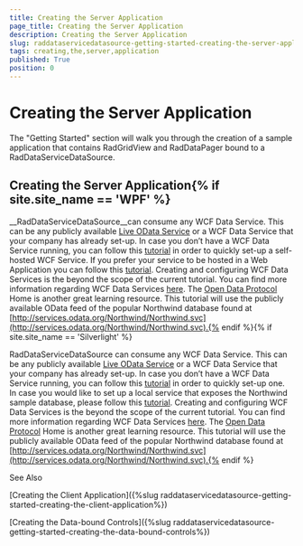 ```yaml
---
title: Creating the Server Application
page_title: Creating the Server Application
description: Creating the Server Application
slug: raddataservicedatasource-getting-started-creating-the-server-application
tags: creating,the,server,application
published: True
position: 0
---
```


# Creating the Server Application



The "Getting Started" section will walk you through the creation of a sample application that contains RadGridView and RadDataPager bound to a RadDataServiceDataSource.

## Creating the Server Application{% if site.site_name == 'WPF' %}

__RadDataServiceDataSource__can consume any WCF Data Service. This can be any publicly available [Live OData Service](http://www.odata.org/producers) or a WCF Data Service that your company has already set-up. In case you don’t have a WCF Data Service running, you can follow this [tutorial](http://msdn.microsoft.com/en-us/library/ms731758.aspx) in order to quickly set-up a self-hosted WCF Service. If you prefer your service to be hosted in a Web Application you can follow this [tutorial](http://msdn.microsoft.com/en-us/library/dd465161.aspx).
Creating and configuring WCF Data Services is the beyond the scope of the current tutorial. You can find more information regarding WCF Data Services [here](http://msdn.microsoft.com/en-us/data/bb931106). The [Open Data Protocol](http://www.odata.org/) Home is another great learning resource. This tutorial will use the publicly available OData feed of the popular Northwind database found at [http://services.odata.org/Northwind/Northwind.svc](http://services.odata.org/Northwind/Northwind.svc).{% endif %}{% if site.site_name == 'Silverlight' %}

RadDataServiceDataSource can consume any WCF Data Service. This can be any publicly available [Live OData Service](http://www.odata.org/producers) or a WCF Data Service that your company has already set-up. In case you don’t have a WCF Data Service running, you can follow this [tutorial](http://msdn.microsoft.com/en-us/library/cc668184.aspx) in order to quickly set-up one. In case you would like to set up a local service that exposes the Northwind sample database, please follow this [tutorial](http://msdn.microsoft.com/en-us/library/cc838239(v=VS.96).aspx).
Creating and configuring WCF Data Services is the beyond the scope of the current tutorial. You can find more information regarding WCF Data Services [here](http://msdn.microsoft.com/en-us/data/bb931106). The [Open Data Protocol](http://www.odata.org/) Home is another great learning resource. This tutorial will use the publicly available OData feed of the popular Northwind database found at [http://services.odata.org/Northwind/Northwind.svc](http://services.odata.org/Northwind/Northwind.svc).{% endif %}

See Also

[Creating the Client Application]({%slug raddataservicedatasource-getting-started-creating-the-client-application%})

[Creating the Data-bound Controls]({%slug raddataservicedatasource-getting-started-creating-the-data-bound-controls%})
